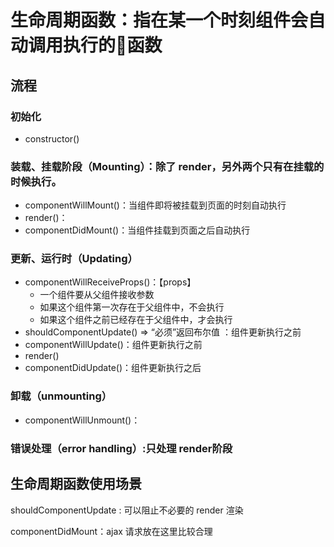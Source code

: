 # 生命周期函数：指在某一个时刻组件会自动调用执行的函数

## 流程

### 初始化

- constructor()

### 装载、挂载阶段（Mounting）：除了 render，另外两个只有在挂载的时候执行。

- componentWillMount()：当组件即将被挂载到页面的时刻自动执行
- render()：
- componentDidMount()：当组件挂载到页面之后自动执行

### 更新、运行时（Updating）

- componentWillReceiveProps()：【props】
  - 一个组件要从父组件接收参数
  - 如果这个组件第一次存在于父组件中，不会执行
  - 如果这个组件之前已经存在于父组件中，才会执行
- shouldComponentUpdate() => “必须”返回布尔值 ：组件更新执行之前
- componentWillUpdate()：组件更新执行之前
- render()
- componentDidUpdate()：组件更新执行之后

### 卸载（unmounting）

- componentWillUnmount()：

### 错误处理（error handling）:只处理 render阶段

## 生命周期函数使用场景

shouldComponentUpdate : 可以阻止不必要的 render 渲染

componentDidMount：ajax 请求放在这里比较合理